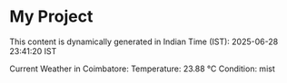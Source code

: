 # My Project

This content is dynamically generated in Indian Time (IST): 2025-06-28 23:41:20 IST


Current Weather in Coimbatore:
Temperature: 23.88 °C
Condition: mist
